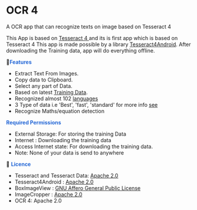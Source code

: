 
# OCR 4

A OCR app that can recognize texts on image based on Tesseract 4

This App is based on <a href="https://github.com/tesseract-ocr/tesseract/blob/master/README.md">Tesseract 4 </a> and its is first app which is based on Tesseract 4
This app is made possible by a library [Tesseract4Android](https://github.com/adaptech-cz/Tesseract4Android).
After downloading the Training data, app will do everything offline. 

🚀<font color="#2467d6"><b>Features</b></font>
* Extract Text From Images.
* Copy data to Clipboard.
* Select any part of Data.
* Based on latest [Training Data](https://github.com/tesseract-ocr/tessdoc/blob/master/Data-Files.md).
* Recognized almost 102 [languages](https://tesseract-ocr.github.io/tessdoc/Data-Files)
* 3 Type of data i.e 'Best', 'fast', 'standard' for more info [see](https://github.com/tesseract-ocr/tessdoc/blob/master/Data-Files.md)
* Recognize Maths/equation detection

 <font color="#2467d6"><b>Required Permissions </b></font>

* External Storage: For storing the training Data
* Internet : Downloading the training data 
* Access Internet state: For downloading the training data.
* Note: None of your data is send to anywhere


📓 <font color="#2467d6"><b>Licence </b></font>

* Tesseract and Tesseract Data: [Apache 2.0](https://github.com/tesseract-ocr/tesseract/blob/master/LICENSE)
* Tesseract4Android : [Apache 2.0](https://github.com/adaptech-cz/Tesseract4Android/blob/master/LICENSE)
* BoxImageView : [GNU Affero General Public License](https://github.com/SubhamTyagi/android-cr/blob/master/app/src/main/java/io/github/subhamtyagi/ocr/views/BoxImageView.java)
* ImageCropper : [Apache 2.0](https://github.com/ArthurHub/Android-Image-Cropper/blob/master/LICENSE.txt)
* OCR 4: Apache 2.0 

